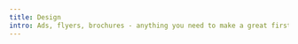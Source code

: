 ```yaml
---
title: Design
intro: Ads, flyers, brochures - anything you need to make a great first impression
---
```

